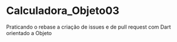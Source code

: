 # Calculadora_Objeto03
Praticando o rebase a criação de issues e de pull request com  Dart orientado a Objeto
